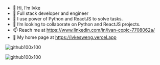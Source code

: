 - 👋 Hi, I’m Ivke
- 👀 Full stack developer and engineer
- 🌱 I use power of Python and ReactJS to solve tasks.
- 💞️ I’m looking to collaborate on Python and ReactJS projects. 
- 📫 Reach me at https://www.linkedin.com/in/ivan-copic-7708062a/
- 👀 My home page at https://ivkesweng.vercel.app

![github100x100](https://s3.dualstack.us-east-2.amazonaws.com/pythondotorg-assets/media/files/python-logo-only.svg)

![github100x100](https://upload.wikimedia.org/wikipedia/commons/thumb/a/a7/React-icon.svg/270px-React-icon.svg.png)

<!---
ivkecodye/ivkecodye is a ✨ special ✨ repository because its `README.md` (this file) appears on your GitHub profile.
You can click the Preview link to take a look at your changes.
--->
